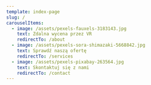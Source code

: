 ```yaml
---
template: index-page
slug: /
carouselItems:
  - image: /assets/pexels-fauxels-3183143.jpg
    text: Zdalna wycena przez VR
    redirectTo: /about
  - image: /assets/pexels-sora-shimazaki-5668842.jpg
    text: Sprawdź naszą ofertę
    redirectTo: /services
  - image: /assets/pexels-pixabay-263564.jpg
    text: Skontaktuj się z nami
    redirectTo: /contact
---
```

